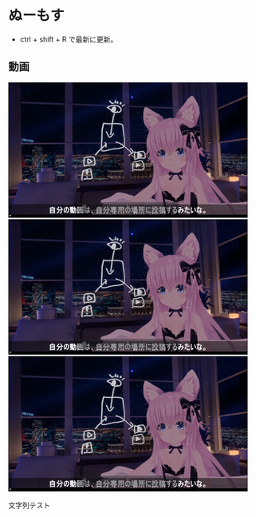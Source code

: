 # ぬーもす
* ctrl + shift + R で最新に更新。

## 動画
![](./images/1.png)
![](./images/1.png)
![](./images/1.png)

文字列テスト

